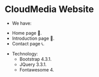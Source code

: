 # CloudMedia Website
  * We have:
   - Home page 🏡.
   - Introduction page 💌.
   - Contact page 📞.
  * Technology:
    - Bootstrap 4.3.1.
    - JQuery 3.3.1.
    - Fontawesome 4.
